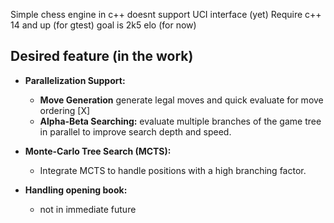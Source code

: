 Simple chess engine in c++
doesnt support UCI interface (yet)
Require c++ 14 and up (for gtest)
goal is 2k5 elo (for now)

## Desired feature (in the work)

- **Parallelization Support:**
  - **Move Generation** generate legal moves and quick evaluate for move ordering [X]
  - **Alpha-Beta Searching:** evaluate multiple branches of the game tree in parallel to improve search depth and speed.

- **Monte-Carlo Tree Search (MCTS):**
  - Integrate MCTS to handle positions with a high branching factor.

- **Handling opening book:** 
  - not in immediate future 







